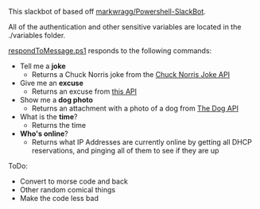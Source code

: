 This slackbot of based off [markwragg/Powershell-SlackBot](https://github.com/markwragg/Powershell-SlackBot). 

All of the authentication and other sensitive variables are located in the ./variables folder. 

[respondToMessage.ps1](respondToMessage.ps1) responds to the following commands:
- Tell me a **joke**
    - Returns a Chuck Norris joke from the [Chuck Norris Joke API](http://api.icndb.com/jokes/random)
- Give me an **excuse**
    - Returns an excuse from [this API](http://pages.cs.wisc.edu/~ballard/bofh/excuses)
- Show me a **dog photo**
    - Returns an attachment with a photo of a dog from [The Dog API](http://api.thedogapi.co.uk/v2/dog.php)
- What is the **time**?
    - Returns the time 
- **Who's online**?
    - Returns what IP Addresses are currently online by getting all DHCP reservations, and pinging all of them to see if they are up

ToDo:
 - Convert to morse code and back
 - Other random comical things
 - Make the code less bad

